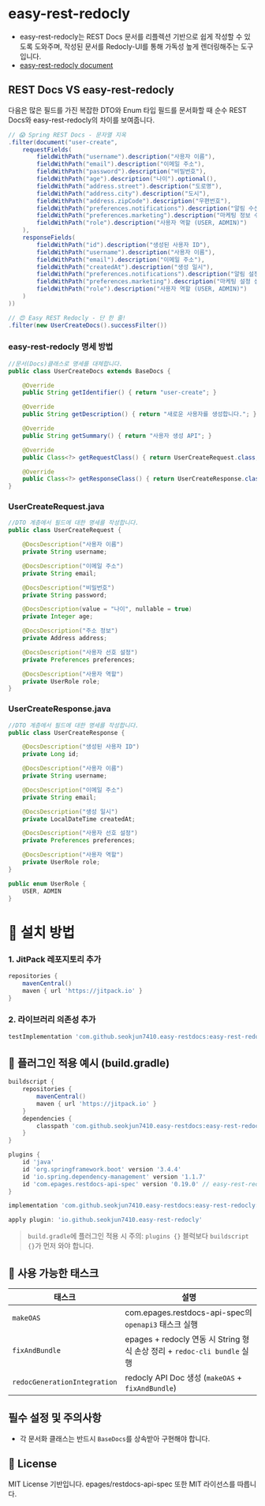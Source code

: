 # easy-rest-redocly
- easy-rest-redocly는 REST Docs 문서를 리플렉션 기반으로 쉽게 작성할 수 있도록 도와주며, 작성된 문서를 Redocly-UI를 통해 가독성 높게 렌더링해주는 도구입니다.
- [easy-rest-redocly document](https://app.gitbook.com/invite/YYAy8iCEqvl69Y8H5b8a/4a1DR9uUNmyjAEsmRxRZ)

## REST Docs VS easy-rest-redocly
다음은 많은 필드를 가진 복잡한 DTO와 Enum 타입 필드를 문서화할 때 순수 REST Docs와 easy-rest-redocly의 차이를 보여줍니다.

```java
// 😱 Spring REST Docs - 문자열 지옥
.filter(document("user-create",
    requestFields(
        fieldWithPath("username").description("사용자 이름"),
        fieldWithPath("email").description("이메일 주소"),
        fieldWithPath("password").description("비밀번호"),
        fieldWithPath("age").description("나이").optional(),
        fieldWithPath("address.street").description("도로명"),
        fieldWithPath("address.city").description("도시"),
        fieldWithPath("address.zipCode").description("우편번호"),
        fieldWithPath("preferences.notifications").description("알림 수신 여부"),
        fieldWithPath("preferences.marketing").description("마케팅 정보 수신 여부"),
        fieldWithPath("role").description("사용자 역할 (USER, ADMIN)")
    ),
    responseFields(
        fieldWithPath("id").description("생성된 사용자 ID"),
        fieldWithPath("username").description("사용자 이름"),
        fieldWithPath("email").description("이메일 주소"),
        fieldWithPath("createdAt").description("생성 일시"),
        fieldWithPath("preferences.notifications").description("알림 설정 상태"),
        fieldWithPath("preferences.marketing").description("마케팅 설정 상태"),
        fieldWithPath("role").description("사용자 역할 (USER, ADMIN)")
    )
))
```
```java
// 😍 Easy REST Redocly - 단 한 줄!
.filter(new UserCreateDocs().successFilter())
```

### easy-rest-redocly 명세 방법
```java
//문서(Docs)클래스로 명세를 대체합니다.
public class UserCreateDocs extends BaseDocs {

    @Override
    public String getIdentifier() { return "user-create"; }

    @Override
    public String getDescription() { return "새로운 사용자를 생성합니다."; }

    @Override
    public String getSummary() { return "사용자 생성 API"; }

    @Override
    public Class<?> getRequestClass() { return UserCreateRequest.class; }

    @Override
    public Class<?> getResponseClass() { return UserCreateResponse.class; }
}
```

### UserCreateRequest.java
```java
//DTO 계층에서 필드에 대한 명세를 작성합니다.
public class UserCreateRequest {

    @DocsDescription("사용자 이름")
    private String username;

    @DocsDescription("이메일 주소")
    private String email;

    @DocsDescription("비밀번호")
    private String password;

    @DocsDescription(value = "나이", nullable = true)
    private Integer age;

    @DocsDescription("주소 정보")
    private Address address;

    @DocsDescription("사용자 선호 설정")
    private Preferences preferences;

    @DocsDescription("사용자 역할")
    private UserRole role;
}
```

### UserCreateResponse.java
```java
//DTO 계층에서 필드에 대한 명세를 작성합니다.
public class UserCreateResponse {

    @DocsDescription("생성된 사용자 ID")
    private Long id;

    @DocsDescription("사용자 이름")
    private String username;

    @DocsDescription("이메일 주소")
    private String email;

    @DocsDescription("생성 일시")
    private LocalDateTime createdAt;

    @DocsDescription("사용자 선호 설정")
    private Preferences preferences;

    @DocsDescription("사용자 역할")
    private UserRole role;
}

public enum UserRole {
    USER, ADMIN
}
```


# 🚀 설치 방법

### 1. JitPack 레포지토리 추가

```groovy
repositories {
    mavenCentral()
    maven { url 'https://jitpack.io' }
}
```

### 2. 라이브러리 의존성 추가

```groovy
testImplementation 'com.github.seokjun7410.easy-restdocs:easy-rest-redocly:v0.0.5'
```


## 🧪 플러그인 적용 예시 (build.gradle)

```groovy
buildscript {
    repositories {
        mavenCentral()
        maven { url 'https://jitpack.io' }
    }
    dependencies {
        classpath 'com.github.seokjun7410.easy-restdocs:easy-rest-redocly-plugin:v0.0.5'
    }
}

plugins {
    id 'java'
    id 'org.springframework.boot' version '3.4.4'
    id 'io.spring.dependency-management' version '1.1.7'
    id 'com.epages.restdocs-api-spec' version '0.19.0' // easy-rest-redocly는 epages.restdocs-api-spec에 gradle task를 사용하기 때문에 필수적으로 사용해야 합니다.
}

implementation 'com.github.seokjun7410.easy-restdocs:easy-rest-redocly:v0.1.3'

apply plugin: 'io.github.seokjun7410.easy-rest-redocly'
```

> `build.gradle`에 플러그인 적용 시 주의: `plugins {}` 블럭보다 `buildscript {}`가 먼저 와야 합니다.


## 🔧 사용 가능한 태스크

| 태스크 | 설명                                    |
|--------|---------------------------------------|
| `makeOAS` | com.epages.restdocs-api-spec의 `openapi3` 태스크 실행 |
| `fixAndBundle` | epages + redocly 연동 시 String 형식 손상 정리 + `redoc-cli bundle` 실행 |
| `redocGenerationIntegration` | redocly API Doc 생성 (`makeOAS` + `fixAndBundle`)   |


## 필수 설정 및 주의사항
- 각 문서화 클래스는 반드시 `BaseDocs`를 상속받아 구현해야 합니다.


## 📝 License

MIT License 기반입니다. epages/restdocs-api-spec 또한 MIT 라이선스를 따릅니다.





